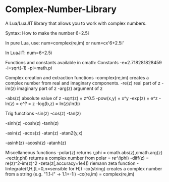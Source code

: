 Complex-Number-Library
======================

A Lua/LuaJIT library that allows you to work with complex numbers.

Syntax: How to make the number 6+2.5i

In pure Lua, use:
num=complex(re,im)
or
num=cx'6+2.5i'

In LuaJIT:
num=6+2.5i



Functions and constants available in cmath:
Constants
-e=2.718281828459
-i=sqrt(-1)
-pi=math.pi

Complex creation and extraction functions
-complex(re,im) creates a complex number from real and imaginary components.
-re(z) real part of z
-im(z) imaginary part of z
-arg(z) argument of z

-abs(z) absolute value of z
-sqrt(z) = z^0.5
-pow(x,y) = x^y
-exp(z) = e^z
-ln(z) = e^? = z
-log(b,z) = ln(z)/ln(b)

Trig functions
-sin(z)
-cos(z)
-tan(z)

-sinh(z)
-cosh(z)
-tanh(z)

-asin(z)
-acos(z)
-atan(z)
-atan2(y,x)

-asinh(z)
-acosh(z)
-atanh(z)

Miscellaneous functions
-polar(z) returns r,phi = cmath.abs(z),cmath.arg(z)
-rect(r,phi) returns a complex number from polar = r*e^(i*phi)
-diff(z) = re(z)^2-im(z)^2
-zeta(z[,accuracy=1e4]) riemann zeta function
-lintegrate(f,H,[L=0,n=sensible for H])
-cx(string) creates a complex number from a string (e.g. "1.1-i" -> 1.1+-1i)
-cx(re,im) = complex(re,im)
